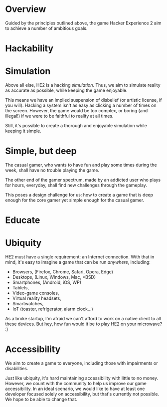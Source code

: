 # Overview

Guided by the principles outlined above, the game Hacker Experience 2 aim to achieve a number of ambitious goals.

# Hackability

# Simulation

Above all else, HE2 is a hacking *simulation*. Thus, we aim to simulate reality as accurate as possible, while keeping the game enjoyable.

This means we have an implied suspension of disbelief (or artistic license, if you will). Hacking a system isn't as easy as clicking a number of times on the screen. However, the game would be too complex, or boring (and illegal!) if we were to be faithful to reality at all times. 

Still, it's possible to create a thorough and enjoyable simulation while keeping it simple.

# Simple, but deep

The casual gamer, who wants to have fun and play some times during the week, shall have no trouble playing the game. 

The other end of the gamer spectrum, made by an addicted user who plays for hours, everyday, shall find new challenges through the gameplay.

This poses a design challenge for us: how to create a game that is deep enough for the core gamer yet simple enough for the casual gamer.

# Educate

# Ubiquity

HE2 must have a single requirement: an Internet connection. With that in mind, it's easy to imagine a game that can be run *anywhere*, including: 

- Browsers, (Firefox, Chrome, Safari, Opera, Edge)
- Desktops, (Linux, Windows, Mac, *BSD)
- Smartphones, (Android, iOS, WP)
- Tablets,
- Video-game consoles,
- Virtual reality headsets,
- Smartwatches, 
- IoT (toaster, refrigerator, alarm clock...)

As a broke startup, I'm afraid we can't afford to work on a native client to all these devices. But hey, how fun would it be to play HE2 on your microwave? :)

# Accessibility

We aim to create a game to everyone, including those with impairments or disabilities. 

Just like ubiquity, it's hard maintaining accessibility with little to no money. However, we count with the community to help us improve our game accessibility. In  an ideal scenario, we would like to have at least one developer focused solely on accessibility, but that's currently not possible. We hope to be able to change that.